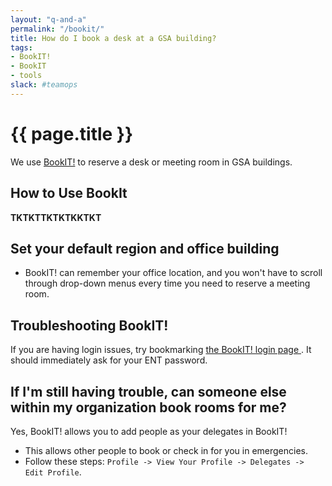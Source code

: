 ```yaml
---
layout: "q-and-a"
permalink: "/bookit/"
title: How do I book a desk at a GSA building?
tags:
- BookIT!
- BookIT
- tools
slack: #teamops 
---
```

# {{ page.title }}

We use [BookIT!](http://bookit.gsa.gov/) to reserve a desk or meeting room in GSA buildings.

## How to Use BookIt

**TKTKTTKTKTKKTKT**

## Set your default region and office building

* BookIT! can remember your office location, and you won't have to scroll through drop-down menus every time you need to reserve a meeting room.

## Troubleshooting BookIT!

If you are having login issues, try bookmarking [the BookIT! login page ](https://bookit.gsa.gov/mobile/auth/spnego/spnegoLogin.jsp). It should immediately ask for your ENT password.


## If I'm still having trouble, can someone else within my organization book rooms for me?

Yes, BookIT! allows you to add people as your delegates in BookIT!
  * This allows other people to book or check in for you in emergencies.
  * Follow these steps: `Profile -> View Your Profile -> Delegates -> Edit Profile`.
